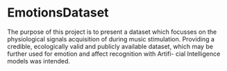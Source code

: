 # EmotionsDataset

The purpose of this project is to present a dataset which focusses on the physiological signals acquisition of during music stimulation.
Providing a credible, ecologically valid and publicly available dataset, which may be further used for emotion and affect recognition with Artifi-
cial Intelligence models was intended.
